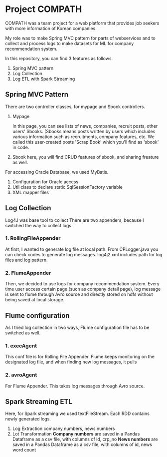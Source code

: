 # Project COMPATH

COMPATH was a team project for a web platform that provides job seekers with more information of Korean companies. 

My role was to make Spring MVC pattern for parts of webservices and to collect and process logs to make datasets for ML for company recommendation system.

In this repository, you can find 3 features as follows.

1. Spring MVC pattern
2. Log Collection 
3. Log ETL with Spark Streaming

## Spring MVC Pattern

There are two controller classes, for mypage and Sbook controllers.

1. Mypage

    In this page, you can see lists of news, companies, recruit posts, other users' Sbooks.
    (Sbooks means posts written by users which includes various information such as recruitments, company features, etc. We called this user-created posts 'Scrap Book' which you'll find as 'sbook' in code.

2. Sbook
here, you will find CRUD features of sbook, and sharing freature as well.

For accessing Oracle Database, we used MyBatis.

1. Configuration for Oracle access
2. Util class to declare static SqlSessionFactory variable
3. XML mapper files

## Log Collection

Log4J was base tool to collect 
There are two appenders, because I switched the way to collect logs.

### 1. RollingFileAppender

At first, I wanted to generate log file at local path. 
From CPLogger.java you can check codes to generate log messages.
log4j2.xml includes path for log files and log pattern. 

### 2. FlumeAppender

Then, we decided to use logs for company recommendation system. Every time user access certain page (such as company detail page), log message is sent to flume through Avro source and directly stored on hdfs without being saved at local storage. 

## Flume configuration

As I tried log collection in two ways, Flume configuration file has to be switched as well. 

### 1. execAgent

This conf file is for Rolling File Appender. Flume keeps monitoring on the designated log file, and when finding new log messages, it pulls 

### 2. avroAgent

For Flume Appender. This takes log messages through Avro source. 

## Spark Streaming ETL

Here, for Spark streaming we used textFileStream.
Each RDD contains newly generated logs.

1. Log Extraction
company numbers, news numbers
2. Lot Transformation
**Company numbers** are saved in a Pandas Dataframe as a csv file, with columns of id, crp_no
**News numbers** are saved in a Pandas Dataframe as a csv file, with columns of id, news word count
